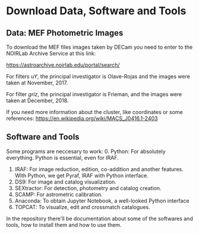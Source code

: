 # Download Data, Software and Tools
## Data: MEF Photometric Images
To download the MEF files images taken by DECam you need to enter to the NOIRLab Archive Service at this link:

https://astroarchive.noirlab.edu/portal/search/

For filters $uY$, the principal investigator is Olave-Rojas and the images were taken at November, 2017.

For filter $griz$, the principal investigator is Frieman, and the images were taken at December, 2018.

If you need more information about the cluster, like coordinates or some references: https://en.wikipedia.org/wiki/MACS_J0416.1-2403

## Software and Tools
Some programs are neccesary to work:
0. Python: For absolutely everything. Python is essential, even for IRAF.
1. IRAF: For image reduction, edition, co-addition and another features. With Python, we get Pyraf, IRAF with Python interface.
2. DS9: For image and catalog visualization.
3. SEXtractor: For detection, photometry and catalog creation.
4. SCAMP: For astrometric calibration.
5. Anaconda: To obtain Jupyter Notebook, a well-looked Python interface
6. TOPCAT: To visualize, edit and crossmatch catalogues.

In the repository there'll be documentation about some of the softwares and tools, how to install them and how to use them.
